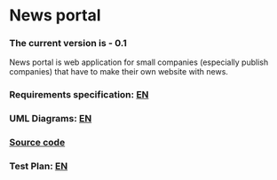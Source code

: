 # News portal
### The current version is - 0.1
News portal is web application for small companies (especially publish companies) that have to make their own website with news.
### Requirements specification: [EN](https://github.com/peekhovsky/trtpo-news-portal-2018/blob/master/docs/Project%20Documentation/SRS.md)
### UML Diagrams: [EN](https://github.com/peekhovsky/trtpo-news-portal-2018/tree/master/docs/UMLDiagrams)
### [Source code](https://github.com/peekhovsky/trtpo-news-portal-2018/tree/master/app/newsportal)

### Test Plan: [EN](https://github.com/peekhovsky/trtpo-news-portal-2018/blob/master/docs/Testing/TestPlan.md)
